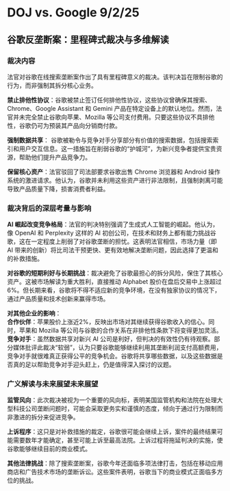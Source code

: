 # DOJ vs. Google 9/2/25

## 谷歌反垄断案：里程碑式裁决与多维解读

### 裁决内容

法官对谷歌在线搜索垄断案作出了具有里程碑意义的裁决。该判决旨在限制谷歌的行为，而非强制其拆分核心业务。

**禁止排他性协议**：谷歌被禁止签订任何排他性协议，这些协议曾确保其搜索、Chrome、Google Assistant 和 Gemini 产品在特定设备上的默认地位。然而，法官并未完全禁止谷歌向苹果、Mozilla 等公司支付费用。只要这些协议不具排他性，谷歌仍可为预装其产品向分销商付款。

**强制数据共享**： 谷歌被勒令与竞争对手分享部分有价值的搜索数据，包括搜索索引和用户交互信息。这一措施旨在削弱谷歌的“护城河”，为新兴竞争者提供宝贵资源，帮助他们提升产品竞争力。

**保留核心资产**：法官驳回了司法部要求谷歌出售 Chrome 浏览器和 Android 操作系统的激进请求。他认为，谷歌并未利用这些资产进行非法限制，且强制剥离可能导致产品质量下降，损害消费者利益。

### 裁决背后的深层考量与影响

**AI 崛起改变竞争格局**：法官的判决特别强调了生成式人工智能的崛起。他认为，像 OpenAI 和 Perplexity 这样的 AI 初创公司，在技术和财务上都有能力挑战谷歌，这在一定程度上削弱了对谷歌垄断的担忧。这表明法官相信，市场力量（即 AI 带来的创新）将比司法干预更快、更有效地解决垄断问题，因此选择了更温和的补救措施。

**对谷歌的短期利好与长期挑战**：裁决避免了谷歌最担心的拆分风险，保住了其核心资产。这被市场解读为重大胜利，直接推动 Alphabet 股价在盘后交易中上涨超过6%。但长期来看，谷歌将不得不适应新的竞争环境，在没有独家协议的情况下，通过产品质量和技术创新来赢得市场。

**对其他企业的影响**：  
**合作伙伴**：苹果股价上涨近2%，反映出市场对其继续获得谷歌收入的信心。同时，苹果和 Mozilla 等公司与谷歌的合作关系在非排他性条款下将变得更加灵活。  
**竞争对手**：虽然数据共享对新兴 AI 公司是利好，但判决的有效性仍有待观察。部分媒体批评此裁决“软弱”，认为只要谷歌能够继续利用其垄断利润支付高额费用，竞争对手就很难真正获得公平的竞争机会。谷歌将共享哪些数据，以及这些数据是否真的足以帮助竞争对手迎头赶上，仍是值得深入探讨的议题。

### 广义解读与未来展望未来展望

**监管风向**：此次裁决被视为一个重要的风向标，表明美国监管机构和法院在处理大型科技公司垄断问题时，可能会采取更务实和谨慎的态度，倾向于通过行为限制而非激进的拆分来促进竞争。

**上诉程序**：这只是对补救措施的裁定，谷歌很可能会继续上诉，案件的最终结果可能需要数年才能确定，甚至可能上诉至最高法院。上诉过程将拖延判决的实施，使谷歌能够继续目前的商业模式。

**其他法律挑战**：除了搜索垄断案，谷歌今年还面临多项法律打击，包括在移动应用商店和广告技术市场的垄断诉讼。这些案件表明，谷歌当下的商业模式正面临多方位的挑战。


